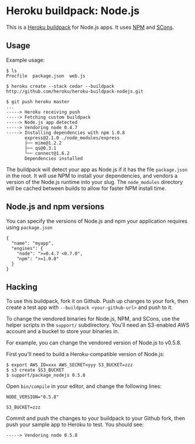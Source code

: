 Heroku buildpack: Node.js
=========================

This is a [Heroku buildpack](http://devcenter.heroku.com/articles/buildpack) for Node.js apps.
It uses [NPM](http://npmjs.org/) and [SCons](http://www.scons.org/).

Usage
-----

Example usage:

    $ ls
    Procfile  package.json  web.js

    $ heroku create --stack cedar --buildpack http://github.com/heroku/heroku-buildpack-nodejs.git

    $ git push heroku master
    ...
    -----> Heroku receiving push
    -----> Fetching custom buildpack
    -----> Node.js app detected
    -----> Vendoring node 0.4.7
    -----> Installing dependencies with npm 1.0.8
           express@2.1.0 ./node_modules/express
           ├── mime@1.2.2
           ├── qs@0.3.1
           └── connect@1.6.2
           Dependencies installed

The buildpack will detect your app as Node.js if it has the file `package.json` in the root.  It will use NPM to install your dependencies, and vendors a version of the Node.js runtime into your slug.  The `node_modules` directory will be cached between builds to allow for faster NPM install time.

Node.js and npm versions
------------------------

You can specify the versions of Node.js and npm your application requires using `package.json`

    {
      "name": "myapp",
      "engines": {
        "node": ">=0.4.7 <0.7.0",
        "npm": ">=1.0.0"
      }
    }

Hacking
-------

To use this buildpack, fork it on Github.  Push up changes to your fork, then create a test app with `--buildpack <your-github-url>` and push to it.

To change the vendored binaries for Node.js, NPM, and SCons, use the helper scripts in the `support/` subdirectory.  You'll need an S3-enabled AWS account and a bucket to store your binaries in.

For example, you can change the vendored version of Node.js to v0.5.8.

First you'll need to build a Heroku-compatible version of Node.js:

    $ export AWS_ID=xxx AWS_SECRET=yyy S3_BUCKET=zzz
    $ s3 create $S3_BUCKET
    $ support/package_nodejs 0.5.8

Open `bin/compile` in your editor, and change the following lines:

    NODE_VERSION="0.5.8"

    S3_BUCKET=zzz

Commit and push the changes to your buildpack to your Github fork, then push your sample app to Heroku to test.  You should see:

    -----> Vendoring node 0.5.8
